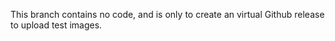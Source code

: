 This branch contains no code, and is only to create an virtual Github release to upload test images.
